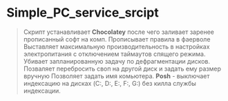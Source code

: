 # Simple_PC_service_srcipt

> Скрипт устанавливает **Chocolatey** после чего заливает заренее прописанный софт на комп.
> Прописывает правила в фаерволе
> Выставляет максимальную производительность в настройках электропитания с отключением таймаутов спящего режима.
> Убивает запланированную задачу по дефрагментации дисков.
> Позваляет перебросить своп на другой диск и задать ему размер вручную
> Позволяет задать имя комьютера.
**Posh** - выключает индексацию на дисках (C:, D:, E:, F:, G:) без килла службы индексации.